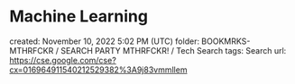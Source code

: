 # Machine Learning

created: November 10, 2022 5:02 PM (UTC)
folder: BOOKMRKS-MTHRFCKR / SEARCH PARTY MTHRFCKR! / Tech Search
tags: Search
url: https://cse.google.com/cse?cx=016964911540212529382%3A9j83vmmllem